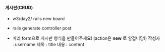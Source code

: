 #### 게시판(CRUD)

* w3/day2/
  rails new board

* rails generate controller post

* 미리 form으로 게시판 형식을 만들어주세요!
  (action은 **new** 로 할겁니당!)
  작성자 : username
  제목 : title
  내용 : content
